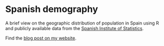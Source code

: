 # Spanish demography
A brief view on the geographic distribution of population in Spain using R and publicly available data from the [Spanish Institute of Statistics](http://www.ine.es/).

Find the [blog post on my website](http://factsandfigures.me/2015/08/30/demography-spain/).
